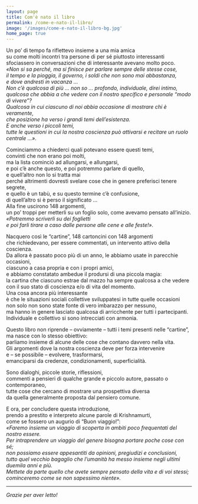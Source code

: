 ```yaml
---
layout: page
title: Com'è nato il libro
permalink: /come-e-nato-il-libro/
image: '/images/come-e-nato-il-libro-bg.jpg'
home_page: true
---
```


Un po’ di tempo fa riflettevo insieme a una mia amica  <br/>
su come molti incontri tra persone di per sé piuttosto interessanti <br/>
sfociassero in conversazioni che di interessante avevano molto poco. <br/>
*«Non si sa perché, ma si finisce per parlare sempre delle stesse cose,* <br/>
*il tempo e la pioggia, il governo, i soldi che non sono mai abbastanza,* <br/>
*e dove andresti in vacanza …* <br/>
*Non c’è qualcosa di più … non so … profondo, individuale, direi intimo,* <br/>
*qualcosa che abbia a che vedere con il nostro specifico e personale “modo di vivere”?* <br/>
*Qualcosa in cui ciascuno di noi abbia occasione di mostrare chi è veramente,* <br/>
*che posizione ha verso i grandi temi dell’esistenza.* <br/>
*E anche verso i piccoli temi,* <br/>
*tutte le questioni in cui la nostra coscienza può attivarsi e recitare un ruolo centrale …».*

Cominciammo a chiederci quali potevano essere questi temi, <br/>
convinti che non erano poi molti, <br/>
ma la lista cominciò ad allungarsi, e allungarsi, <br/>
e poi c’è anche questo, e poi potremmo parlare di quello, <br/>
e quell’altro non lo si tratta mai <br/>
perché altrimenti dovresti svelare cose che in genere preferisci tenere segrete, <br/>
e quello è un tabù, e su questo termine c’è confusione, <br/>
di quell’altro si è perso il significato … <br/>
Alla fine uscirono 148 argomenti, <br/>
un po’ troppi per metterli su un foglio solo, come avevamo pensato all’inizio. <br/>
*«Potremmo scriverli su dei foglietti* <br/>
*e poi farli tirare a caso dalle persone alle cene e alle feste!».* 

Nacquero così le “cartine”, 148 cartoncini con 148 argomenti <br/>
che richiedevano, per essere commentati, un intervento attivo della coscienza. <br/>
Da allora è passato poco più di un anno, le abbiamo usate in parecchie occasioni, <br/>
ciascuno a casa propria e con i propri amici, <br/>
e abbiamo constatato ambedue il prodursi di una piccola magia: <br/>
la cartina che ciascuno estrae dal mazzo ha sempre qualcosa a che vedere <br/>
con il suo stato di coscienza e/o di vita del momento. <br/>
Una cosa ancora più interessante <br/>
è che le situazioni sociali collettive sviluppatesi in tutte quelle occasioni <br/>
non solo non sono state fonte di vero imbarazzo per nessuno, <br/>
ma hanno in genere lasciato qualcosa di arricchente per tutti i partecipanti. <br/>
Individuale e collettivo si sono intrecciati con armonia.

Questo libro non riprende – ovviamente – tutti i temi presenti nelle “cartine”, <br/>
ma nasce con lo stesso obiettivo: <br/>
parliamo insieme di alcune delle cose che contano davvero nella vita. <br/>
Gli argomenti dove la nostra coscienza deve per forza intervenire <br/>
e – se possibile – evolvere, trasformarsi, <br/>
emanciparsi da credenze, condizionamenti, superficialità. 

Sono dialoghi, piccole storie, riflessioni, <br/>
commenti a pensieri di qualche grande e piccolo autore, passato o contemporaneo, <br/>
tutte cose che cercano di mostrare una prospettiva diversa <br/>
da quella generalmente proposta dal pensiero comune.

E ora, per concludere questa introduzione, <br/>
prendo a prestito e interpreto alcune parole di Krishnamurti, <br/>
come se fossero un augurio di “Buon viaggio!”: <br/>
*«Faremo insieme un viaggio di scoperta in ambiti poco frequentati del nostro essere.* <br/>
*Per intraprendere un viaggio del genere bisogna portare poche cose con sé;* <br/>
*non possiamo essere appesantiti da opinioni, pregiudizi e conclusioni,* <br/>
*tutto quel vecchio bagaglio che l’umanità ha messo insieme negli ultimi duemila anni e più.* <br/>
*Mettete da parte quello che avete sempre pensato della vita e di voi stessi;* <br/>
*cominceremo come se non sapessimo niente».* 

***

*Grazie per aver letto!*